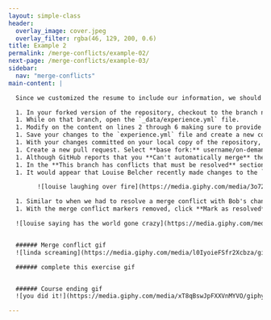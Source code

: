 ```yaml
---
layout: simple-class
header:
  overlay_image: cover.jpeg
  overlay_filter: rgba(46, 129, 200, 0.6)
title: Example 2
permalink: /merge-conflicts/example-02/
next-page: /merge-conflicts/example-03/
sidebar:
  nav: "merge-conflicts"
main-content: |

  Since we customized the resume to include our information, we should include our current professional experience. To include our experience we need to modify the `experience.yml` file.

  1. In your forked version of the repository, checkout to the branch named: `username-exp`.
  1. While on that branch, open the `_data/experience.yml` file.
  1. Modify on the content on lines 2 through 6 making sure to provide information in the `company`, `position`, `duration`, and `summary` lines.
  1. Save your changes to the `experience.yml` file and create a new commit.
  1. With your changes committed on your local copy of the repository, `push` your changes to your remote repository.
  1. Create a new pull request. Select **base fork:** username/on-demand-merge-conflict and the **Comparing changes** screen will use your repository branches. Use the **base:** of `gh-pages` and the **compare:** of `username-exp`.
  1. Although GitHub reports that you **Can't automatically merge** these changes, you can still click **Create pull request**.
  1. In the **This branch has conflicts that must be resolved** section of the pull request, you can click the **Resolve conflicts** button to resolve the merge conflict.
  1. It would appear that Louise Belcher recently made changes to the `gh-pages` branch and modified the same file you did, this is what is causing the merge conflicts.

        ![louise laughing over fire](https://media.giphy.com/media/3o72FfM5HJydzafgUE/giphy.gif)

  1. Similar to when we had to resolve a merge conflict with Bob's changes, remove Louise's contributions from the `experience.yml` file. If you need a refresher on how to resolve a merge conflict, check the **I need a refresher** section below.
  1. With the merge conflict markers removed, click **Mark as resolved**.

  ![louise saying has the world gone crazy](https://media.giphy.com/media/IOChqeIwQepfG/giphy.gif)


  ###### Merge conflict gif
  ![linda screaming](https://media.giphy.com/media/l0IyoieFSfr2Xcbza/giphy.gif)

  ###### complete this exercise gif


  ###### Course ending gif
  ![you did it!](https://media.giphy.com/media/xT8qBswJpFXXVnMYVO/giphy.gif)

---
```

